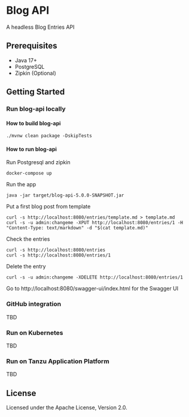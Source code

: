 # Blog API

A headless Blog Entries API

## Prerequisites

* Java 17+
* PostgreSQL
* Zipkin (Optional)

## Getting Started

### Run blog-api locally

#### How to build blog-api

```
./mvnw clean package -DskipTests
```

#### How to run blog-api

Run Postgresql and zipkin

```
docker-compose up
```

Run the app

```
java -jar target/blog-api-5.0.0-SNAPSHOT.jar 
```

Put a first blog post from template

```
curl -s http://localhost:8080/entries/template.md > template.md
curl -s -u admin:changeme -XPUT http://localhost:8080/entries/1 -H "Content-Type: text/markdown" -d "$(cat template.md)"
```

Check the entries

```
curl -s http://localhost:8080/entries
curl -s http://localhost:8080/entries/1
```

Delete the entry


```
curl -s -u admin:changeme -XDELETE http://localhost:8080/entries/1
```

Go to http://localhost:8080/swagger-ui/index.html for the Swagger UI

### GitHub integration

TBD

### Run on Kubernetes

TBD

### Run on Tanzu Application Platform

TBD

## License

Licensed under the Apache License, Version 2.0.
